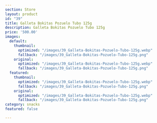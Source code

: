 ```yaml
---
section: Store
layout: product
id: "39"
title: Galleta Bokitas Pozuelo Tubo 125g
description: Galleta Bokitas Pozuelo Tubo 125g
price: '500.00'
images:
  default:
    thumbnail:
      optimized: "/images/39_Galleta-Bokitas-Pozuelo-Tubo-125g.webp"
      fallback: "/images/39_Galleta-Bokitas-Pozuelo-Tubo-125g.png"
    original:
      optimized: "/images/39_Galleta-Bokitas-Pozuelo-Tubo-125g.webp"
      fallback: "/images/39_Galleta-Bokitas-Pozuelo-Tubo-125g.png"
  featured:
    thumbnail:
      optimized: "/images/39_Galleta-Bokitas-Pozuelo-Tubo-125g.webp"
      fallback: "/images/39_Galleta-Bokitas-Pozuelo-Tubo-125g.png"
    original:
      optimized: "/images/39_Galleta-Bokitas-Pozuelo-Tubo-125g.webp"
      fallback: "/images/39_Galleta-Bokitas-Pozuelo-Tubo-125g.png"
category: snacks
featured: false

---
```


